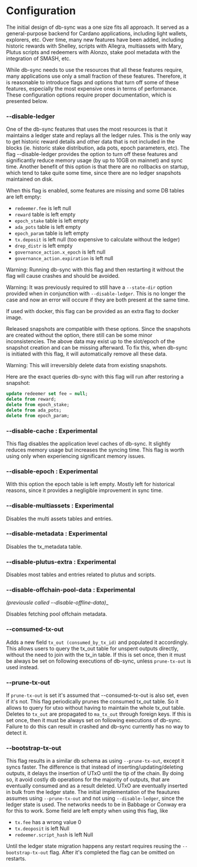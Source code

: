 # Configuration

The initial design of db-sync was a one size fits all approach. It served as a general-purpose
backend for Cardano applications, including light wallets, explorers, etc. Over time, many new
features have been added, including historic rewards with Shelley, scripts with Allegra, multiassets
with Mary, Plutus scripts and redeemers with Alonzo, stake pool metadata with the integration of
SMASH, etc.

While db-sync needs to use the resources that all these features require, many applications use only
a small fraction of these features. Therefore, it is reasonable to introduce flags and options that
turn off some of these features, especially the most expensive ones in terms of performance. These
configuration options require proper documentation, which is presented below.

### --disable-ledger

One of the db-sync features that uses the most resources is that it maintains a ledger state and
replays all the ledger rules. This is the only way to get historic reward details and other data
that is not included in the blocks (ie. historic stake distribution, ada pots, epoch parameters,
etc). The flag --disable-ledger provides the option to turn off these features and significantly
reduce memory usage (by up to 10GB on mainnet) and sync time. Another benefit of this option is
that there are no rollbacks on startup, which tend to take quite some time, since there are no
ledger snapshots maintained on disk.

When this flag is enabled, some features are missing and some DB tables are left empty:
- `redeemer.fee` is left null
- `reward` table is left empty
- `epoch_stake` table is left empty
- `ada_pots` table is left empty
- `epoch_param` table is left empty
- `tx.deposit` is left null (too expensive to calculate without the ledger)
- `drep_distr` is left empty
- `governance_action.x_epoch` is left null
- `governance_action.expiration` is left null

Warning: Running db-sync with this flag and then restarting it without the flag will cause crashes and should be avoided.

Warning: It was previously required to still have a `--state-dir` option provided when in conjunction with `--disable-ledger`. This is no longer the case and now an error will occure if they are both present at the same time. 

If used with docker, this flag can be provided as an extra flag to docker image.

Released snapshots are compatible with these options. Since the snapshots are created without the
option, there still can be some minor inconsistencies. The above data may exist up to the slot/epoch
of the snapshot creation and can be missing afterward. To fix this, when db-sync is initiated with
this flag, it will automatically remove all these data.

Warning: This will irreversibly delete data from existing snapshots.

Here are the exact queries db-sync with this flag will run after restoring a snapshot:

```sql
update redeemer set fee = null;
delete from reward;
delete from epoch_stake;
delete from ada_pots;
delete from epoch_param;
```

### --disable-cache : Experimental

This flag disables the application level caches of db-sync. It slightly reduces memory usage but
increases the syncing time. This flag is worth using only when experiencing significant memory
issues.

### --disable-epoch : Experimental

With this option the epoch table is left empty. Mostly left for historical reasons, since it
provides a negligible improvement in sync time.

### --disable-multiassets : Experimental

Disables the multi assets tables and entries.

### --disable-metadata : Experimental

Disables the tx_metadata table.

### --disable-plutus-extra : Experimental

Disables most tables and entries related to plutus and scripts.

### --disable-offchain-pool-data : Experimental
_(previousle called --disable-offline-data)__

Disables fetching pool offchain metadata.

### --consumed-tx-out

Adds a new field `tx_out (consumed_by_tx_id)` and populated it accordingly. This allows users to
query the tx_out table for unspent outputs directly, without the need to join with the tx_in table.
If this is set once, then it must be always be set on following executions of db-sync, unless
`prune-tx-out` is used instead.

### --prune-tx-out

If `prune-tx-out` is set it's assumed that --consumed-tx-out is also set, even if it's not.
This flag periodically prunes the consumed tx_out table. So it allows to query for utxo
without having to maintain the whole tx_out table. Deletes to `tx_out` are propagated to `ma_tx_out`
through foreign keys. If this is set once, then it must be always set on following executions of
db-sync. Failure to do this can result in crashed and db-sync currently has no way to detect it.

### --bootstrap-tx-out

This flag results in a similar db schema as using `--prune-tx-out`, except it syncs faster. The difference is that instead of inserting/updating/deleting outputs, it delays the insertion of
UTxO until the tip of the chain. By doing so, it avoid costly db operations for the majority of
outputs, that are eventually consumed and as a result deleted. UTxO are eventually
inserted in bulk from the ledger state.
The initial implementation of the feautures assumes using `--prune-tx-out` and not using `--disable-ledger`, since the ledger state is used. The networks needs to be in Babbage or Conway era for this to work.
Some field are left empty when using this flag, like
- `tx.fee` has a wrong value 0
- `tx.deoposit` is left Null
- `redeemer.script_hash` is left Null

Until the ledger state migration happens any restart requires reusing the `--bootstrap-tx-out` flag. After it's completed the flag can be omitted on restarts.
